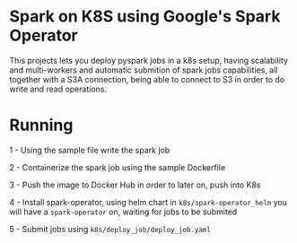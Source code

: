 # Spark on K8S using Google's Spark Operator 

This projects lets you deploy pyspark jobs in a k8s setup, having scalability and multi-workers and
automatic submition of spark jobs capabilities, all together with a S3A connection, being able to connect to S3 in order to do write and read operations.  

# Running

  1 - Using the sample file write the spark job
    
  2 - Containerize the spark job using the sample Dockerfile
    
  3 - Push the image to Docker Hub in order to later on, push into K8s
  
  4 - Install spark-operator, using helm chart in `k8s/spark-operator_helm` you will have a `spark-operator` on, waiting for jobs to be submited
  
  5 - Submit jobs using `k8s/deploy_job/depĺoy_job.yaml`
